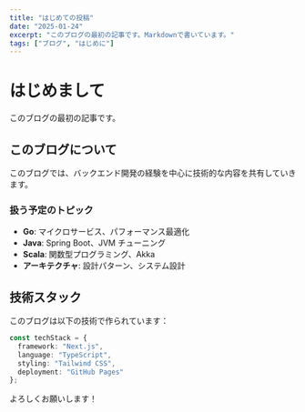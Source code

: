 ```yaml
---
title: "はじめての投稿"
date: "2025-01-24"
excerpt: "このブログの最初の記事です。Markdownで書いています。"
tags: ["ブログ", "はじめに"]
---
```


# はじめまして

このブログの最初の記事です。

## このブログについて

このブログでは、バックエンド開発の経験を中心に技術的な内容を共有していきます。

### 扱う予定のトピック

- **Go**: マイクロサービス、パフォーマンス最適化
- **Java**: Spring Boot、JVM チューニング
- **Scala**: 関数型プログラミング、Akka
- **アーキテクチャ**: 設計パターン、システム設計

## 技術スタック

このブログは以下の技術で作られています：

```typescript
const techStack = {
  framework: "Next.js",
  language: "TypeScript",
  styling: "Tailwind CSS",
  deployment: "GitHub Pages"
};
```

よろしくお願いします！